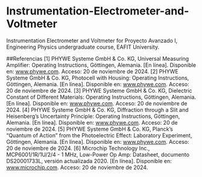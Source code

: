 # Instrumentation-Electrometer-and-Voltmeter
Instrumentation Electrometer and Voltmeter for Proyecto Avanzado I, Engineering Physics undergraduate course, EAFIT University.

##Referencias
[1] PHYWE Systeme GmbH & Co. KG, Universal Measuring Amplifier: Operating Instructions, Göttingen, Alemania. [En línea]. Disponible en: www.phywe.com. Acceso: 20 de noviembre de 2024.
[2] PHYWE Systeme GmbH & Co. KG, Photocell with Housing: Operating Instructions, Göttingen, Alemania. [En línea]. Disponible en: www.phywe.com. Acceso: 20 de noviembre de 2024.
[3] PHYWE Systeme GmbH & Co. KG, Dielectric Constant of Different Materials: Operating Instructions, Göttingen, Alemania. [En línea]. Disponible en: www.phywe.com. Acceso: 20 de noviembre de 2024.
[4] PHYWE Systeme GmbH & Co. KG, Diffraction through a Slit and Heisenberg’s Uncertainty Principle: Operating Instructions, Göttingen, Alemania. [En línea]. Disponible en: www.phywe.com. Acceso: 20 de noviembre de 2024.
[5] PHYWE Systeme GmbH & Co. KG, Planck’s “Quantum of Action” from the Photoelectric Effect: Laboratory Experiment, Göttingen, Alemania. [En línea]. Disponible en: www.phywe.com. Acceso: 20 de noviembre de 2024.
[6] Microchip Technology Inc., MCP6001/1R/1U/2/4 - 1 MHz, Low-Power Op Amp: Datasheet, documento DS20001733L, versión actualizada 2020. [En línea]. Disponible en: www.microchip.com. Acceso: 20 de noviembre de 2024.
